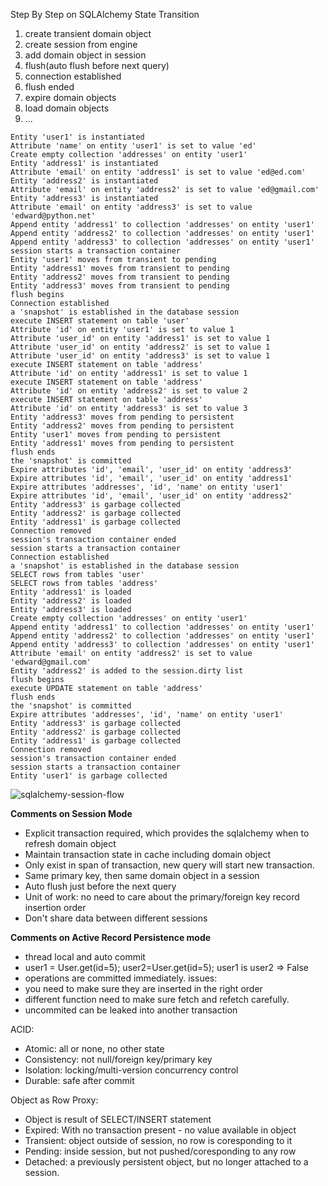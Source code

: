 Step By Step on SQLAlchemy State Transition
1. create transient domain object
2. create session from engine 
3. add domain object in session
4. flush(auto flush before next query)
5. connection established
6. flush ended
7. expire domain objects
8. load domain objects
9. ...
```
Entity 'user1' is instantiated
Attribute 'name' on entity 'user1' is set to value 'ed'
Create empty collection 'addresses' on entity 'user1'
Entity 'address1' is instantiated
Attribute 'email' on entity 'address1' is set to value 'ed@ed.com'
Entity 'address2' is instantiated
Attribute 'email' on entity 'address2' is set to value 'ed@gmail.com'
Entity 'address3' is instantiated
Attribute 'email' on entity 'address3' is set to value 'edward@python.net'
Append entity 'address1' to collection 'addresses' on entity 'user1'
Append entity 'address2' to collection 'addresses' on entity 'user1'
Append entity 'address3' to collection 'addresses' on entity 'user1'
session starts a transaction container
Entity 'user1' moves from transient to pending
Entity 'address1' moves from transient to pending
Entity 'address2' moves from transient to pending
Entity 'address3' moves from transient to pending
flush begins
Connection established
a 'snapshot' is established in the database session
execute INSERT statement on table 'user'
Attribute 'id' on entity 'user1' is set to value 1
Attribute 'user_id' on entity 'address1' is set to value 1
Attribute 'user_id' on entity 'address2' is set to value 1
Attribute 'user_id' on entity 'address3' is set to value 1
execute INSERT statement on table 'address'
Attribute 'id' on entity 'address1' is set to value 1
execute INSERT statement on table 'address'
Attribute 'id' on entity 'address2' is set to value 2
execute INSERT statement on table 'address'
Attribute 'id' on entity 'address3' is set to value 3
Entity 'address3' moves from pending to persistent
Entity 'address2' moves from pending to persistent
Entity 'user1' moves from pending to persistent
Entity 'address1' moves from pending to persistent
flush ends
the 'snapshot' is committed
Expire attributes 'id', 'email', 'user_id' on entity 'address3'
Expire attributes 'id', 'email', 'user_id' on entity 'address1'
Expire attributes 'addresses', 'id', 'name' on entity 'user1'
Expire attributes 'id', 'email', 'user_id' on entity 'address2'
Entity 'address3' is garbage collected
Entity 'address2' is garbage collected
Entity 'address1' is garbage collected
Connection removed
session's transaction container ended
session starts a transaction container
Connection established
a 'snapshot' is established in the database session
SELECT rows from tables 'user'
SELECT rows from tables 'address'
Entity 'address1' is loaded
Entity 'address2' is loaded
Entity 'address3' is loaded
Create empty collection 'addresses' on entity 'user1'
Append entity 'address1' to collection 'addresses' on entity 'user1'
Append entity 'address2' to collection 'addresses' on entity 'user1'
Append entity 'address3' to collection 'addresses' on entity 'user1'
Attribute 'email' on entity 'address2' is set to value 'edward@gmail.com'
Entity 'address2' is added to the session.dirty list
flush begins
execute UPDATE statement on table 'address'
flush ends
the 'snapshot' is committed
Expire attributes 'addresses', 'id', 'name' on entity 'user1'
Entity 'address3' is garbage collected
Entity 'address2' is garbage collected
Entity 'address1' is garbage collected
Connection removed
session's transaction container ended
session starts a transaction container
Entity 'user1' is garbage collected
```
![sqlalchemy-session-flow](https://user-images.githubusercontent.com/6065072/53859039-59692800-4017-11e9-884b-4bfb0669f897.png)

**Comments on Session Mode**
* Explicit transaction required, which provides the sqlalchemy when to refresh domain object
* Maintain transaction state in cache including domain object
* Only exist in span of transaction, new query will start new transaction.
* Same primary key, then same domain object in a session
* Auto flush just before the next query
* Unit of work: no need to care about the primary/foreign key record insertion order
* Don't share data between different sessions

**Comments on Active Record Persistence mode**
* thread local and auto commit
* user1 = User.get(id=5); user2=User.get(id=5); user1 is user2 => False
* operations are committed immediately.
issues:
* you need to make sure they are inserted in the right order
* different function need to make sure fetch and refetch carefully.
* uncommited can be leaked into another transaction

ACID:
* Atomic: all or none, no other state
* Consistency: not null/foreign key/primary key
* Isolation: locking/multi-version concurrency control
* Durable: safe after commit

Object as Row Proxy:
* Object is result of SELECT/INSERT statement
* Expired: With no transaction present - no value available in object
* Transient: object outside of session, no row is coresponding to it
* Pending: inside session, but not pushed/coresponding to any row
* Detached: a previously persistent object, but no longer attached to a session.

